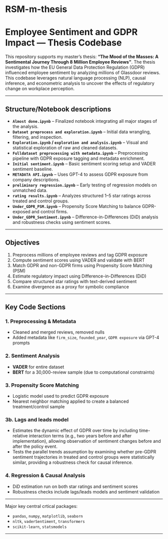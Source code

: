 # RSM-m-thesis



# Employee Sentiment and GDPR Impact — Thesis Codebase

This repository supports my master’s thesis:
**“The Mood of the Masses: A Sentimental Journey Through 8 Million Employee Reviews”**.
The thesis investigates how the EU General Data Protection Regulation (GDPR) influenced employee sentiment by analyzing millions of Glassdoor reviews. This codebase leverages natural language processing (NLP), causal inference, and econometric analysis to uncover the effects of regulatory change on workplace perception.

---

##  Structure/Notebook descriptions

* **`Almost done.ipynb`** – Finalized notebook integrating all major stages of the analysis.
* **`Dataset preprocess and exploration.ipynb`** – Initial data wrangling, filtering, and inspection.
* **`Exploration.ipynb` / `exploration and analysis.ipynb`** – Visual and statistical exploration of raw and cleaned datasets.
* **`Fulldataset preprocessing with metadata.ipynb`** – Preprocessing pipeline with GDPR exposure tagging and metadata enrichment.
* **`Initial sentiment.ipynb`** – Basic sentiment scoring setup and VADER sentiment baseline.
* **`METADATA API.ipynb`** – Uses GPT-4 to assess GDPR exposure from company descriptions.
* **`preliminary regression.ipynb`** – Early testing of regression models on unmatched data.
* **`rating results.ipynb`** – Analyzes structured 1–5 star ratings across treated and control groups.
* **`Under_GDPR_PSM.ipynb`** – Propensity Score Matching to balance GDPR-exposed and control firms.
* **`Under_GDPR_Sentiment.ipynb`** – Difference-in-Differences (DiD) analysis and robustness checks using sentiment scores.

---

## Objectives

1. Preprocess millions of employee reviews and tag GDPR exposure
2. Compute sentiment scores using VADER and validate with BERT
3. Match GDPR and non-GDPR firms using Propensity Score Matching (PSM)
4. Estimate regulatory impact using Difference-in-Differences (DiD)
5. Compare structured star ratings with text-derived sentiment
6. Examine divergence as a proxy for symbolic compliance

---

## Key Code Sections

### 1. **Preprocessing & Metadata**

* Cleaned and merged reviews, removed nulls
* Added metadata like `firm_size`, `founded_year`, `GDPR exposure` via GPT-4 prompts

### 2. **Sentiment Analysis**

* **VADER** for entire dataset
* **BERT** for a 30,000-review sample (due to computational constraints)

### 3. **Propensity Score Matching**

* Logistic model used to predict GDPR exposure
* Nearest neighbor matching applied to create a balanced treatment/control sample
### 3b. **Lags and leads model**

*  Estimates the dynamic effect of GDPR over time by including time-relative interaction terms (e.g., two years before and after implementation), allowing observation of sentiment changes before and after the policy event.
*  Tests the parallel trends assumption by examining whether pre-GDPR sentiment trajectories in treated and control groups were statistically similar, providing a robustness check for causal inference.

### 4. **Regression & Causal Analysis**

* DiD estimation run on both star ratings and sentiment scores
* Robustness checks include lags/leads models and sentiment validation

---

Major  key central crtical packages:

* `pandas`, `numpy`, `matplotlib`, `seaborn`
* `nltk`, `vaderSentiment`, `transformers`
* `scikit-learn`, `statsmodels`

---
